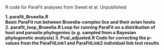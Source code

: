 R code for ParaFit analyses from Sweet et al. Unpublished

<b>1. parafit_Brueelia.R<b> <br>Basic ParaFit run between Brueelia-complex lice and their avian hosts</br>
2. parafit_loop_Brueelia.R
    Loop for running ParaFit on a distribution of host and parasite phylogenies (e.g. sampled from a Bayesian phylogenetic analysis)
3. Pval_adjusted.R
    Code for correcting the p-values from the ParaFitLink1 and ParaFitLink2 individual link test results
